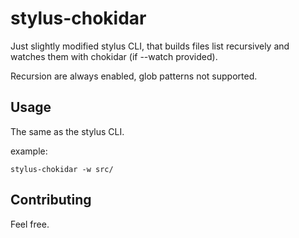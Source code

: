 # stylus-chokidar


Just slightly modified stylus CLI, that builds files list recursively and watches them with chokidar (if --watch provided).

Recursion are always enabled, glob patterns not supported.

## Usage

The same as the stylus CLI.

example:

`stylus-chokidar -w src/`


## Contributing

Feel free.